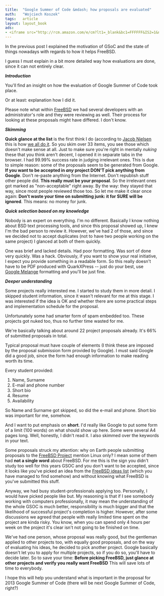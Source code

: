 ```yaml
---
title:	"Google Summer of Code &mdash; how proposals are evaluated"
auth:	"Wojciech Koszek"
tags:	article
layout: layout_book
ads:
- <iframe src="http://rcm.amazon.com/e/cm?lt1=_blank&bc1=FFFFFF&IS2=1&npa=1&bg1=FFFFFF&fc1=000000&lc1=FF0000&t=wojcadamkoszh-20&o=1&p=8&l=as4&m=amazon&f=ifr&ref=ss_til&asins=031609997X" style="width:120px;height:240px;" scrolling="no" marginwidth="0" marginheight="0" frameborder="0"></iframe>
---
```


In the previous post I explained the motivation of GSoC and the state of
things nowadays with regards to how it helps FreeBSD.

I guess I must explain in a bit more detailed way how evaluations are done,
since it can not entirely clear.

***Introduction***

You'll find an insight on how the evaluation of Google Summer of Code took place.

Or at least: explanation how I did it.

Please note what within [FreeBSD](http://www.freebsd.org) we had several
developers with an administrator's role and they were reviewing as well.
Their process for looking at these proposals might have differed. I don't
know.

***Skimming***

**Quick glance at the list** is the first think I do (according to [Jacob
Nielsen](http://www.useit.com) this is how [we all do
it](http://www.useit.com/alertbox/9710a.html). So you skim over 33 items,
you see those which doesn't make sense at all. Just to make sure you're
right in mentally *nuking* these that you think aren't decent, I opened it
in separate tabs in the browser. I had 99.99% success rate in judging
irrelevant ones. This is due to simple reason: some of the proposals seem to
be generated from Google. **If you want to be accepted in ***any*** project
DON'T pick anything from Google**. Don't re-paste anything from the Internet.
Don't republish stuff other people did. **This really must be your
proposal**. So the irrelevant ones got marked as "non-acceptable" right
away. By the way: they stayed that way, since most people reviewed those
too. So let me make it clear once again: **Don't waste your time on
submitting junk: it for SURE will be ignored**. This means: no money for
junk.

***Quick selection based on my knowledge***

Nobody is an expert on everything. I'm no different. Basically I know
nothing about BSD text processing tools, and since this proposal showed up,
I knew I'm the bad person to review it. However, we've had 2 of those, and
since we decided not to accept duplicates (not to have two people working on
the same project) I glanced at both of them quickly.

One was brief and lacked details. Had poor formatting. Was sort of done very
quickly. Was a hack.  Obviously, if you want to show your real initiative, I
expect you provide something in a readable form. So this really doesn't have
to be PDF produced with QuarkXPress -- just do your best, use [Google
Melange](http://www.google-melange.com) formatting and you'll be just fine.

***Deeper understanding***

Some projects really interested me. I started to study them in more detail.
I skipped student information, since it wasn't relevant for me at this
stage. I was interested if the idea is OK and whether there are some
practical steps and implementation schedule for the proposal.

Unfortunately some had smarter form of spam embedded too. These projects got
nuked too, thus no further time wasted for me.

We're basically talking about around 22 project proposals already. It's 66%
of submitted  proposals in total.

Typical proposal must have couple of elements (I think these are imposed by
the proposal submission form provided by Google). I must said Google did a
good job, since the form had enough information to make reading worth its
time.

Every student provided:

 1. Name, Surname
 2. E-mail and phone number
 3. Short bio
 4. Resume
 5. Availability

So Name and Surname got skipped, so did the e-mail and phone. Short bio was
important for me, somehow.

And I want to put emphasis on **short**. I'd really like Google to put some
form of a limit (100 words) on what should show up here. Some were several
A4 pages long. Well, honestly, I didn't read it. I also skimmed over the
keywords in your text.

Some proposals struck my attention: why on Earth people submitting proposals
to the [FreeBSD Project](http://www.freebsd.org) mention Linux only? I mean
some of them had **not a single word** about FreeBSD. For me this is the
sign you didn't study too well for this years GSOC and you don't want to be
accepted, since it looks like you've picked an idea from the [FreeBSD ideas
list](http://www.freebsd.org/projects/ideas/) (which you have managed to
find somehow) and without knowing what FreeBSD is you've submitted this
stuff.

Anyway, we had busy student-professionals applying too. Personally, I would
have picked people like but. My reasoning is that if I see somebody working
with computers professionally, it may mean the understanding of the whole
GSOC is much better, responsibility is much bigger and that the likelihood
of successful project's completion is higher. However, after some
discussions we agreed that people with really limited time spent on the
project are kinda risky. You know, when you can spend only 4 hours per week
on the project it's clear isn't not going to be finished on time.

We've had one person, whose proposal was really good, but the gentleman
applied to other projects too, with equally good proposals, and on the way
of evaluating his ideas, he decided to pick another project. Google
basically doesn't let you to apply for multiple projects, so if you do so,
you'll have to decide later. So to save your time: **Before picking FreeBSD,
just glance at other projects and verify you really want FreeBSD** This will
save lots of time to everybody.

I hope this will help you understand what is important in the proposal for
2013 Google Summer of Code (there will be next Google Summer of Code,
right?)

